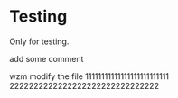 # Testing
Only for testing.



add some comment



wzm modify the file
11111111111111111111111111
2222222222222222222222222222222
